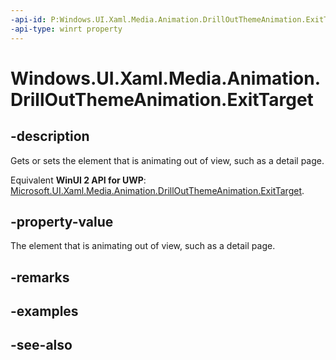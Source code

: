 ```yaml
---
-api-id: P:Windows.UI.Xaml.Media.Animation.DrillOutThemeAnimation.ExitTarget
-api-type: winrt property
---
```


<!-- Property syntax
public Windows.UI.Xaml.DependencyObject ExitTarget { get;  set; }
-->

# Windows.UI.Xaml.Media.Animation.DrillOutThemeAnimation.ExitTarget

## -description
Gets or sets the element that is animating out of view, such as a detail page.

Equivalent **WinUI 2 API for UWP**: [Microsoft.UI.Xaml.Media.Animation.DrillOutThemeAnimation.ExitTarget](/windows/winui/api/microsoft.ui.xaml.media.animation.drilloutthemeanimation.exittarget).

## -property-value
The element that is animating out of view, such as a detail page.

## -remarks

## -examples

## -see-also

